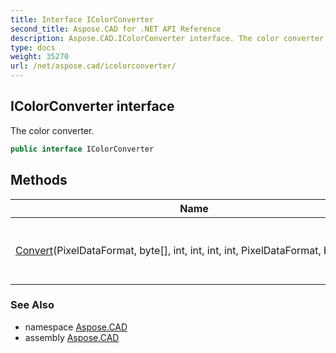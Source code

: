 ```yaml
---
title: Interface IColorConverter
second_title: Aspose.CAD for .NET API Reference
description: Aspose.CAD.IColorConverter interface. The color converter
type: docs
weight: 35270
url: /net/aspose.cad/icolorconverter/
---
```

## IColorConverter interface

The color converter.

```csharp
public interface IColorConverter
```

## Methods

| Name | Description |
| --- | --- |
| [Convert](../../aspose.cad/icolorconverter/convert/)(PixelDataFormat, byte[], int, int, int, int, PixelDataFormat, byte[], int) | Converts the passed data to the output format. |

### See Also

* namespace [Aspose.CAD](../../aspose.cad/)
* assembly [Aspose.CAD](../../)


